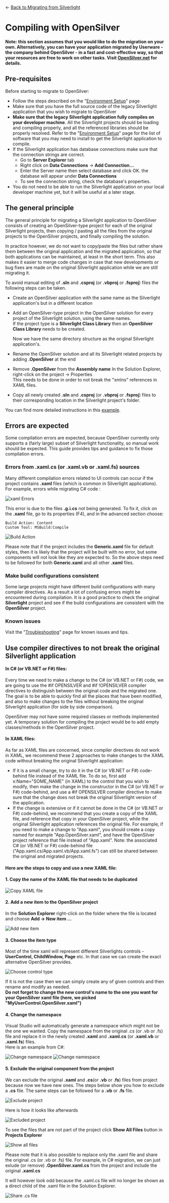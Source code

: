 ← [Back to Migrating from Silverlight](/docs/9/25)
# Compiling with OpenSilver

**Note: this section assumes that you would like to do the migration on your own. Alternatively, you can have your application migrated by Userware - the company behind OpenSilver - in a fast and cost-effective way, so that your resources are free to work on other tasks. Visit [OpenSilver.net](https://opensilver.net) for details.**

## Pre-requisites

Before starting to migrate to OpenSilver:
- Follow the steps described on the "[Environment Setup](environment-setup.md)" page
- Make sure that you have the full source code of the legacy Silverlight application that you wish to migrate to OpenSilver
- **Make sure that the legacy Silverlight application fully compiles on your developer machine**. All the Silverlight projects should be loading and compiling properly, and all the referenced libraries should be properly resolved. Refer to the "[Environment Setup](environment-setup.md)" page for the list of software that you may need to install to get the Silverlight application to compile.
- If the Silverlight application has database connections make sure that the connection strings are correct.
    - Go to **Server Explorer** tab
	- Right click on **Data Connections** -> **Add Connection...**
	- Enter the Server name then select database and click OK. the database will appear under **Data Connections**
	- To see the connection string, check the database's properties.
- You do not need to be able to run the Silverlight application on your local developer machine yet, but it will be useful at a later stage.


## The general principle

The general principle for migrating a Silverlight application to OpenSilver consists of creating an OpenSilver-type project for each of the original Silverlight projects, then copying / pasting all the files from the original projects to the OpenSilver projects, and finally compiling the solution.

In practice however, we do not want to copy/paste the files but rather share them between the original application and the migrated application, so that both applications can be maintained, at least in the short term. This also makes it easier to merge code changes in case that new developments or bug fixes are made on the original Silverlight application while we are still migrating it.

To avoid manual editing of **.sln** and **.csproj** (or **.vbproj** or **.fsproj**) files the following steps can be taken.
- Create an OpenSilver application with the same name as the Silverlight application's but in a different location
- Add an OpenSilver-type project in the OpenSilver solution for every project of the Silverlight solution, using the same names.\
  If the project type is a **Silverlight Class Library** then an **OpenSilver Class Library** needs to be created.

  Now we have the same directory structure as the original Silverlight application's.
- Rename the OpenSilver solution and all its Silverlight related projects by adding **.OpenSilver** at the end
- Remove **.OpenSilver** from the **Assembly name**
  In the Solution Explorer, right-click on the project -> Properties\
  This needs to be done in order to not break the "xmlns" references in XAML files.
- Copy all newly created **.sln** and **.csproj** (or **.vbproj** or **.fsproj**) files to their corresponding location in the Silverlight project's folder.

You can find more detailed instructions in this [example](example.md).

## Errors are expected

Some compilation errors are expected, because OpenSilver currently only supports a (fairly large) subset of Silverlight functionality, so manual work should be expected. This guide provides tips and guidance to fix those compilation errors.

### Errors from .xaml.cs (or .xaml.vb or .xaml.fs) sources
Many different compilation errors related to UI controls can occur if the project contains **.xaml** files (which is common in Silverlight applications). For example, errors while migrating C# code :

![xaml Errors](https://raw.githubusercontent.com/UserwareDocumentation/userware-docs/main/images/f3b1daa703c749fda12ac406c7ef8e10.png)

This error is due to the files **.g.i.cs** not being generated. To fix it, click on the **.xaml** file, go to its properties (F4), and in the advanced section choose:
```
Build Action: Content
Custom Tool: MSBuild:Compile
```

![Build Action](https://raw.githubusercontent.com/UserwareDocumentation/userware-docs/main/images/44f38359fba74179a1904c3dc0eecf02.png)

Please note that if the project includes the **Generic.xaml** file for default styles, then it is likely that the project will be built with no error, but some components will not look like they are expected to. So the above steps need to be followed for both **Generic.xaml** and all other **.xaml** files.

### Make build configurations consistent
Some large projects might have different build configurations with many compiler directives. As a result a lot of confusing errors might be encountered during compilation.
It is a good practice to check the original **Silverlight** project and see if the build configurations are consistent with the **OpenSilver** project.

### Known issues

Visit the "[Troubleshooting](../troubleshooting/common-issues-and-solutions.md)" page for known issues and tips.

## Use compiler directives to not break the original Silverlight application

#### In C# (or VB.NET or F#) files:

Every time we need to make a change to the C# (or VB.NET or F#) code, we are going to use the #if OPENSILVER and #if !OPENSILVER compiler directives to distinguish between the original code and the migrated one. The goal is to be able to quickly find all the places that have been modified, and also to make changes to the files without breaking the original Silverlight application (for side by side comparison).

OpenSilver may not have some required classes or methods implemented yet. A temporary solution for compiling the project would be to add empty classes/methods in the OpenSilver project.

#### In XAML files:

As far as XAML files are concerned, since compiler directives do not work in XAML, we recommend these 2 approaches to make changes to the XAML code without breaking the original Silverlight application:
- If it is a small change, try to do it in the C# (or VB.NET or F#) code-behind file instead of the XAML file. To do so, first add x:Name="SOME_NAME" (in XAML) to the control that you wish to modify, then make the change in the constructor in the C# (or VB.NET or F#) code-behind, and use a #if OPENSILVER compiler directive to make sure that the change does not break the original Silverlight version of the application.
- If the change is extensive or if it cannot be done in the C# (or VB.NET or F#) code-behind, we recommend that you create a copy of the XAML file, and reference that copy in your OpenSilver project, while the original Silverlight application references the original file. For example, if you need to make a change to "App.xaml", you should create a copy named for example "App.OpenSilver.xaml", and have the OpenSilver project  reference that file instead of "App.xaml". Note: the associated C# (or VB.NET or F#) code-behind file ("App.xaml.cs/App.xaml.vb/App.xaml.fs") can still be shared between the original and migrated projects.

#### Here are the steps to copy and use a new XAML file:

#### 1. Copy the name of the XAML file that needs to be duplicated

![Copy XAML file](https://raw.githubusercontent.com/UserwareDocumentation/userware-docs/main/images/9c816ca9edda49bfb0923b397abafed0.png)

#### 2. Add a new item to the OpenSilver project

In the **Solution Explorer** right-click on the folder where the file is located and choose **Add -> New item ...**

![Add new item](https://raw.githubusercontent.com/UserwareDocumentation/userware-docs/main/images/154bc44873864404b92f5ebe7c6d1b8d.png)

#### 3. Choose the item type

Most of the time xaml will represent different Silverlights controls - **UserControl, ChildWindow, Page** etc. In that case we can create the exact alternative OpenSilver provides.

![Choose control type](https://raw.githubusercontent.com/UserwareDocumentation/userware-docs/main/images/ad1a8b0945c1477992aefff702532283.png)

If it is not the case then we can simply create any of given controls and then rename and modify as needed.\
**Do not forget to change the new control's name to the one you want for your OpenSilver xaml file (here, we picked "MyUserControl.OpenSilver.xaml")**

#### 4. Change the namespace

Visual Studio will automatically generate a namespace which might not be the one we wanted. Copy the namespace from the original .cs (or .vb or .fs) file and replace it in the newly created **.xaml** and **.xaml.cs** (or **.xaml.vb** or **.xaml.fs**) files.\
Here is an example from C#:

![Change namespace](https://raw.githubusercontent.com/UserwareDocumentation/userware-docs/main/images/4031607e33314dab9b5bbf350c04e76c.png)
![Change namespace](https://raw.githubusercontent.com/UserwareDocumentation/userware-docs/main/images/3aba833ef20748d9b794f97a33f1b7de.png)

#### 5. Exclude the original component from the project

We can exclude the original **.xaml** and **.cs**(or **.vb** or **.fs**) files from project because now we have new ones. The steps below show you how to exclude a **.cs** file. The same steps can be followed for a **.vb** or **.fs** file.

![Exclude project](https://raw.githubusercontent.com/UserwareDocumentation/userware-docs/main/images/6c9e943116284a55bff47e4a7600bd5e.png)

Here is how it looks like afterwards

![Excluded project](https://raw.githubusercontent.com/UserwareDocumentation/userware-docs/main/images/a2c608a3d2cb4a1fa961b3cdcbb0c2a4.png)

To see the files that are not part of the project click **Show All Files** button in **Projects Explorer**

![Show all files](https://raw.githubusercontent.com/UserwareDocumentation/userware-docs/main/images/b64de8d78de5487daa587bb49bd9aa0f.png)

Please note that it is also possible to replace only the .xaml file and share the original .cs (or .vb or .fs) file.
For example, in C# migration, we can just exlude (or remove) **.OpenSilver.xaml.cs** from the project and include the original **.xaml.cs**

It will however look odd  because the .xaml.cs file will no longer be shown as a direct child of the .xaml file in the Solution Explorer.

![Share .cs file](https://raw.githubusercontent.com/UserwareDocumentation/userware-docs/main/images/ee4444cfc63a43b9b6dbe6f0963ce4db.png)
